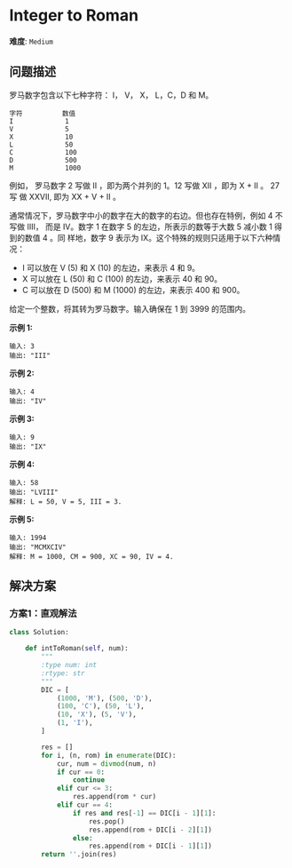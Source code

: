 # Integer to Roman

**难度**: `Medium`


## 问题描述

罗马数字包含以下七种字符： I， V， X， L，C，D 和 M。

    字符          数值
    I             1
    V             5
    X             10
    L             50
    C             100
    D             500
    M             1000

例如， 罗马数字 2 写做 II ，即为两个并列的 1。12 写做 XII ，即为 X + II 。 27 写
做 XXVII, 即为 XX + V + II 。

通常情况下，罗马数字中小的数字在大的数字的右边。但也存在特例，例如 4 不写做 IIII，
而是 IV。数字 1 在数字 5 的左边，所表示的数等于大数 5 减小数 1 得到的数值 4 。同
样地，数字 9 表示为 IX。这个特殊的规则只适用于以下六种情况：

- I 可以放在 V (5) 和 X (10) 的左边，来表示 4 和 9。
- X 可以放在 L (50) 和 C (100) 的左边，来表示 40 和 90。 
- C 可以放在 D (500) 和 M (1000) 的左边，来表示 400 和 900。

给定一个整数，将其转为罗马数字。输入确保在 1 到 3999 的范围内。

**示例 1:**

    输入: 3
    输出: "III"

**示例 2:**

    输入: 4
    输出: "IV"

**示例 3:**

    输入: 9
    输出: "IX"

**示例 4:**

    输入: 58
    输出: "LVIII"
    解释: L = 50, V = 5, III = 3.

**示例 5:**

    输入: 1994
    输出: "MCMXCIV"
    解释: M = 1000, CM = 900, XC = 90, IV = 4.


## 解决方案

### 方案1：直观解法

```python
class Solution:

    def intToRoman(self, num):
        """
        :type num: int
        :rtype: str
        """
        DIC = [
            (1000, 'M'), (500, 'D'),
            (100, 'C'), (50, 'L'),
            (10, 'X'), (5, 'V'),
            (1, 'I'),
        ]

        res = []
        for i, (n, rom) in enumerate(DIC):
            cur, num = divmod(num, n)
            if cur == 0:
                continue
            elif cur <= 3:
                res.append(rom * cur)
            elif cur == 4:
                if res and res[-1] == DIC[i - 1][1]:
                    res.pop()
                    res.append(rom + DIC[i - 2][1])
                else:
                    res.append(rom + DIC[i - 1][1])
        return ''.join(res)
```
